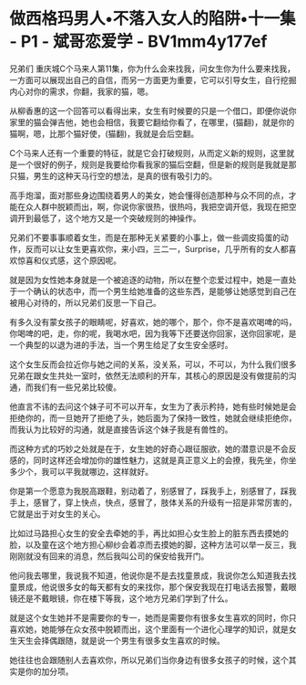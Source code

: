 # 做西格玛男人•不落入女人的陷阱•十一集 - P1 - 斌哥恋爱学 - BV1mm4y177ef

兄弟们 重庆城C个马来人第11集，你为什么会来找我，问女生你为什么要来找我，一方面可以展现出自己的自信，而另一方面更为重要，它可以引导女生，自行挖掘内心对你的需求，你翻，我家的猫，嗯。

从柳香惠的这一个回答可以看得出来，女生有时候要的只是一个借口，即便你说你家里的猫会弹吉他，她也会相信，我要它翻给你看了，在哪里，(猫翻)，就是你的猫啊，嗯，比那个猫好使，(猫翻)，我就是会后空翻。

C个马来人还有一个重要的特征，就是它会打破规则，从而定义新的规则，这里就是一个很好的例子，规则是我要给你看我家的猫后空翻，但是新的规则是我就是那只猫，男生的这种天马行空的想法，是真的很有吸引力的。

高手炮溜，面对那些身边围绕着男人的美女，她会懂得创造那种与众不同的点，才能在众人群中脱颖而出，啊，你说你家很热，很热吗，我把空调开低，我现在把空调开到最低了，这个地方又是一个突破规则的神操作。

兄弟们不要事事顺着女生，而是在那种无关紧要的小事上，做一些调皮捣蛋的动作，反而可以让女生更喜欢你，来小四，三二一，Surprise，几乎所有的女人都喜欢惊喜和仪式感，这个原因呢。

就是因为女性她本身就是一个被追逐的动物，所以在整个恋爱过程中，她是一直处于一个确认的状态中，而一个男生给她准备的这些东西，是能够让她感觉到自己在被用心对待的，所以兄弟们反思一下自己。

有多久没有蒙女孩子的眼睛呢，好喜欢，她的哪个，那个，你不是喜欢喝啤的吗，你喝啤的吧，走，你的呢，我喝水吧，因为我等下还要送你回家，送你回家呢，是一个典型的以退为进的手法，当一个男生给足了女生安全感时。

这个女生反而会拉近你与她之间的关系，没关系，可以，不可以，为什么我们很多兄弟在跟女生共处一室时，依然无法顺利的开车，其核心的原因是没有做提前的沟通，而我们有一些兄弟比较傻。

他直言不讳的去问这个妹子可不可以开车，女生为了表示矜持，她有些时候她是会拒绝你的，而一旦她开了拒绝了头，她后面为了保持一致性，她就会继续拒绝你，而我认为比较好的沟通，就是直接告诉这个妹子我是有兽性的。

而这种方式的巧妙之处就是在于，女生她的好奇心跟征服欲，她的潜意识是不会反感的，同时这样还会增加你的雄性魅力，这就是真正意义上的会撩，我先坐，你坐多少个，我可以平我就哪边，这样就好。

你是第一个愿意为我脱高跟鞋，别动着了，别感冒了，踩我手上，别感冒了，踩我手上，感冒了，穿上快点，快点，感冒了，肢体关系的升级有一招是非常厉害的，它就是出于对女生的关心。

比如过马路担心女生的安全去牵她的手，再比如担心女生脸上的脏东西去摸她的脸，以及童在这个地方担心柳纱会着凉而去摸她的脚，这种方法可以举一反三，我刚刚就没有回来的消息，然后我叫公司的保安给我开门。

他问我去哪里，我说我不知道，他说你是不是去找童景成，我说你怎么知道我去找童景成，他说很多女的每天都有女的来找你，那个保安我现在打电话去报警，戴眼镜还是不戴眼镜，你在楼下等我，这个地方兄弟们学到了什么。

就是这个女生她并不是需要你的专一，她而是需要你有很多女生喜欢的同时，你只喜欢她，她能够在众女孩中脱颖而出，这个里面有一个进化心理学的知识，就是女生天生会择偶跟随，就是说一个男生有很多女生喜欢的时候。

她往往也会跟随别人去喜欢你，所以兄弟们当你身边有很多女孩子的时候，这个其实是你的加分项。
